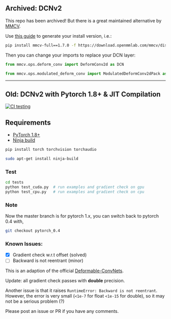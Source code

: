 ## Archived: DCNv2

This repo has been archived! But there is a great maintained alternative by [MMCV](https://mmcv.readthedocs.io/en/latest/).

Use [this guide](https://mmcv.readthedocs.io/en/latest/get_started/installation.html#install-with-pip) to generate your install version, i.e.:
```bash
pip install mmcv-full==1.7.0 -f https://download.openmmlab.com/mmcv/dist/cu117/torch1.13/index.html
```
Then you can change your imports to replace your DCN layer:

```python
from mmcv.ops.deform_conv import DeformConv2d as DCN

from mmcv.ops.modulated_deform_conv import ModulatedDeformConv2dPack as DCN
```

<hr>

## Old: DCNv2 with Pytorch 1.8+ & JIT Compilation

[![CI testing](https://github.com/tteepe/DCNv2/actions/workflows/ci-testing.yml/badge.svg)](https://github.com/tteepe/DCNv2/actions/workflows/ci-testing.yml)

## Requirements
- [PyTorch 1.8+](https://pytorch.org/get-started/locally/)
- [Ninja build](https://ninja-build.org)

```bash
pip install torch torchvision torchaudio

sudo apt-get install ninja-build
```

### Test
```bash
cd tests
python test_cuda.py  # run examples and gradient check on gpu
python test_cpu.py   # run examples and gradient check on cpu 
```
### Note
Now the master branch is for pytorch 1.x, you can switch back to pytorch 0.4 with,
```bash
git checkout pytorch_0.4
```

### Known Issues:
- [x] Gradient check w.r.t offset (solved)
- [ ] Backward is not reentrant (minor)

This is an adaption of the official [Deformable-ConvNets](https://github.com/msracver/Deformable-ConvNets/tree/master/DCNv2_op).

Update: all gradient check passes with **double** precision. 

Another issue is that it raises `RuntimeError: Backward is not reentrant`. However, the error is very small (`<1e-7` for 
float `<1e-15` for double), 
so it may not be a serious problem (?)

Please post an issue or PR if you have any comments.
